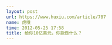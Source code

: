 ```yaml
---
layout: post
url: https://www.huxiu.com/article/707
name: 虎嗅
time: 2012-05-25 17:58
title: 给你10亿美元，你能做什么？
---
```

